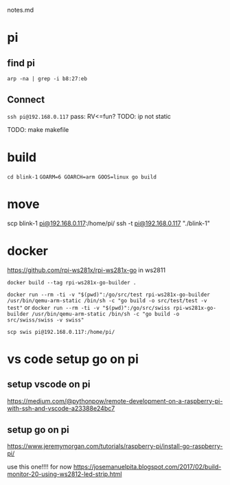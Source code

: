 notes.md

# pi

## find pi
`arp -na | grep -i b8:27:eb`

## Connect
`ssh pi@192.168.0.117` pass: RV<=fun?
TODO: ip not static
<!-- TODO: add ssh key to pi so I don't need password -->
TODO: make makefile



# build
`cd blink-1`
`GOARM=6 GOARCH=arm GOOS=linux go build`

# move
scp blink-1 pi@192.168.0.117:/home/pi/
ssh -t pi@192.168.0.117 "./blink-1"




# docker
https://github.com/rpi-ws281x/rpi-ws281x-go
in ws2811

`docker build --tag rpi-ws281x-go-builder .`

`docker run --rm -ti -v "$(pwd)":/go/src/test rpi-ws281x-go-builder /usr/bin/qemu-arm-static /bin/sh -c "go build -o src/test/test -v test"`
or
`docker run --rm -ti -v "$(pwd)":/go/src/swiss rpi-ws281x-go-builder /usr/bin/qemu-arm-static /bin/sh -c "go build -o src/swiss/swiss -v swiss"`


`scp swis pi@192.168.0.117:/home/pi/`







# vs code setup go on pi
## setup vscode on pi
https://medium.com/@pythonpow/remote-development-on-a-raspberry-pi-with-ssh-and-vscode-a23388e24bc7

## setup go on pi
https://www.jeremymorgan.com/tutorials/raspberry-pi/install-go-raspberry-pi/






use this one!!!! for now
https://josemanuelpita.blogspot.com/2017/02/build-monitor-20-using-ws2812-led-strip.html





